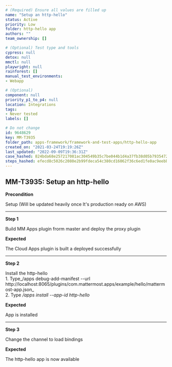 ```yaml
---
# (Required) Ensure all values are filled up
name: "Setup an http-hello"
status: Active
priority: Low
folder: http-hello app
authors: ""
team_ownership: []

# (Optional) Test type and tools
cypress: null
detox: null
mmctl: null
playwright: null
rainforest: []
manual_test_environments: 
- Webapp

# (Optional)
component: null
priority_p1_to_p4: null
location: Integrations
tags: 
- Never tested
labels: []

# Do not change
id: 9648629
key: MM-T3935
folder_path: apps-framework/framework-and-test-apps/http-hello-app
created_on: "2021-03-24T19:19:26Z"
last_updated: "2022-09-09T19:36:31Z"
case_hashed: 824bda68e257217081ac304549b35c7be044b1d4a37fb38d05b793547237a0c99aa157753cd7f90697ac12d59b3466b0
steps_hashed: efecd8c5026c2080e2b99fdeca54c380cd16062f36c6ed1fe0ac9eebbdf8f1d5174b90500432171c68f8f37f06daf5a9
---
```


## MM-T3935: Setup an http-hello

**Precondition**

Setup (Will be updated heavily once It's production ready on AWS)

---

**Step 1**

Build MM Apps plugin frorm master and deploy the proxy plugin

**Expected**

The Cloud Apps plugin is built a deployed successfully

---

**Step 2**

Install the http-hello\
1\. Type\_/apps debug-add-manifest --url http\://localhost:8065/plugins/com.mattermost.apps/example/hello/mattermost-app.json\_\
2\. Type _/apps install --app-id http-hello_

**Expected**

App is installed

---

**Step 3**

Change the channel to load bindings

**Expected**

The http-hello app is now available
